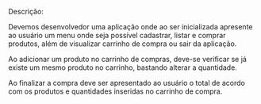 Descrição:

Devemos desenvolvedor uma aplicação onde ao ser inicializada apresente ao usuário um menu onde seja possível cadastrar,
listar e comprar produtos, além de visualizar carrinho de compra ou sair da aplicação.

Ao adicionar um produto no carrinho de compras, deve-se verificar se já existe um mesmo produto no carrinho,
bastando alterar a quantidade.

Ao finalizar a compra deve ser apresentado ao usuário o total de acordo com os produtos e quantidades inseridas no carrinho de compra.